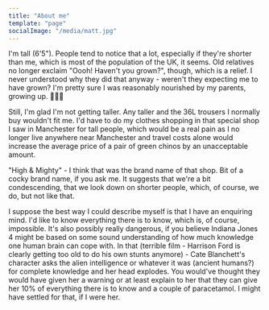 ```yaml
---
title: "About me"
template: "page"
socialImage: "/media/matt.jpg"
---
```


I'm tall (6'5"). People tend to notice that a lot, especially if they're shorter than me, which is most of the population of the UK, it seems. Old relatives no longer exclaim "Oooh! Haven't you grown?", though, which is a relief. I never understood why they did that anyway - weren't they expecting me to have grown? I'm pretty sure I was reasonably nourished by my parents, growing up. 🤷🏼‍♂️

Still, I'm glad I'm not getting taller. Any taller and the 36L trousers I normally buy wouldn't fit me. I'd have to do my clothes shopping in that special shop I saw in Manchester for tall people, which would be a real pain as I no longer live anywhere near Manchester and travel costs alone would increase the average price of a pair of green chinos by an unacceptable amount.

"High & Mighty" - I think that was the brand name of that shop. Bit of a cocky brand name, if you ask me. It suggests that we're a bit condescending, that we look down on shorter people, which, of course, we do, but not like that.

I suppose the best way I could describe myself is that I have an enquiring mind. I'd like to know everything there is to know, which is, of course, impossible. It's also possibly really dangerous, if you believe Indiana Jones 4 might be based on some sound understanding of how much knowledge one human brain can cope with. In that (terrible film - Harrison Ford is clearly getting too old to do his own stunts anymore) - Cate Blanchett's character asks the alien intelligence or whatever it was (ancient humans?) for complete knowledge and her head explodes. You would've thought they would have given her a warning or at least explain to her that they can give her 10% of everything there is to know and a couple of paracetamol. I might have settled for that, if I were her.


